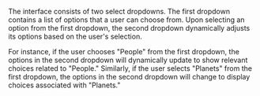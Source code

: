 The interface consists of two select dropdowns. The first dropdown contains a list of options that a user can choose from. Upon selecting an option from the first dropdown, the second dropdown dynamically adjusts its options based on the user's selection.

For instance, if the user chooses "People" from the first dropdown, the options in the second dropdown will dynamically update to show relevant choices related to "People." Similarly, if the user selects "Planets" from the first dropdown, the options in the second dropdown will change to display choices associated with "Planets." 
